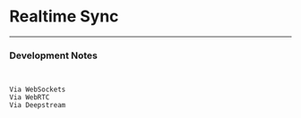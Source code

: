 # Realtime Sync




---

### Development Notes

```shell


Via WebSockets
Via WebRTC
Via Deepstream


```
